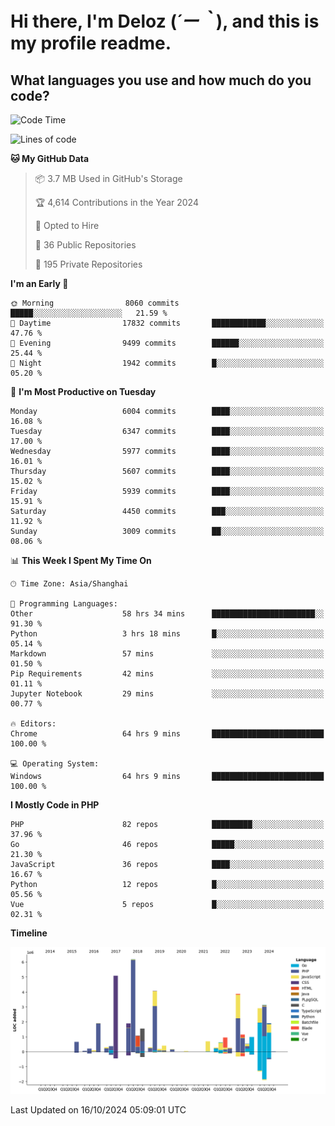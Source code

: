 # **Hi there, I'm Deloz (*´ー｀*), and this is my profile readme.**

## **What languages you use and how much do you code?**

<!--START_SECTION:waka-->
![Code Time](http://img.shields.io/badge/Code%20Time-4%2C833%20hrs%2014%20mins-blue)

![Lines of code](https://img.shields.io/badge/From%20Hello%20World%20I%27ve%20Written-41.7%20million%20lines%20of%20code-blue)

**🐱 My GitHub Data** 

> 📦 3.7 MB Used in GitHub's Storage 
 > 
> 🏆 4,614 Contributions in the Year 2024
 > 
> 💼 Opted to Hire
 > 
> 📜 36 Public Repositories 
 > 
> 🔑 195 Private Repositories 
 > 
**I'm an Early 🐤** 

```text
🌞 Morning                8060 commits        █████░░░░░░░░░░░░░░░░░░░░   21.59 % 
🌆 Daytime                17832 commits       ████████████░░░░░░░░░░░░░   47.76 % 
🌃 Evening                9499 commits        ██████░░░░░░░░░░░░░░░░░░░   25.44 % 
🌙 Night                  1942 commits        █░░░░░░░░░░░░░░░░░░░░░░░░   05.20 % 
```
📅 **I'm Most Productive on Tuesday** 

```text
Monday                   6004 commits        ████░░░░░░░░░░░░░░░░░░░░░   16.08 % 
Tuesday                  6347 commits        ████░░░░░░░░░░░░░░░░░░░░░   17.00 % 
Wednesday                5977 commits        ████░░░░░░░░░░░░░░░░░░░░░   16.01 % 
Thursday                 5607 commits        ████░░░░░░░░░░░░░░░░░░░░░   15.02 % 
Friday                   5939 commits        ████░░░░░░░░░░░░░░░░░░░░░   15.91 % 
Saturday                 4450 commits        ███░░░░░░░░░░░░░░░░░░░░░░   11.92 % 
Sunday                   3009 commits        ██░░░░░░░░░░░░░░░░░░░░░░░   08.06 % 
```


📊 **This Week I Spent My Time On** 

```text
🕑︎ Time Zone: Asia/Shanghai

💬 Programming Languages: 
Other                    58 hrs 34 mins      ███████████████████████░░   91.30 % 
Python                   3 hrs 18 mins       █░░░░░░░░░░░░░░░░░░░░░░░░   05.14 % 
Markdown                 57 mins             ░░░░░░░░░░░░░░░░░░░░░░░░░   01.50 % 
Pip Requirements         42 mins             ░░░░░░░░░░░░░░░░░░░░░░░░░   01.11 % 
Jupyter Notebook         29 mins             ░░░░░░░░░░░░░░░░░░░░░░░░░   00.77 % 

🔥 Editors: 
Chrome                   64 hrs 9 mins       █████████████████████████   100.00 % 

💻 Operating System: 
Windows                  64 hrs 9 mins       █████████████████████████   100.00 % 
```

**I Mostly Code in PHP** 

```text
PHP                      82 repos            █████████░░░░░░░░░░░░░░░░   37.96 % 
Go                       46 repos            █████░░░░░░░░░░░░░░░░░░░░   21.30 % 
JavaScript               36 repos            ████░░░░░░░░░░░░░░░░░░░░░   16.67 % 
Python                   12 repos            █░░░░░░░░░░░░░░░░░░░░░░░░   05.56 % 
Vue                      5 repos             █░░░░░░░░░░░░░░░░░░░░░░░░   02.31 % 
```



**Timeline**

![Lines of Code chart](https://raw.githubusercontent.com/deloz/deloz/main/assets/bar_graph.png)


 Last Updated on 16/10/2024 05:09:01 UTC
<!--END_SECTION:waka-->
